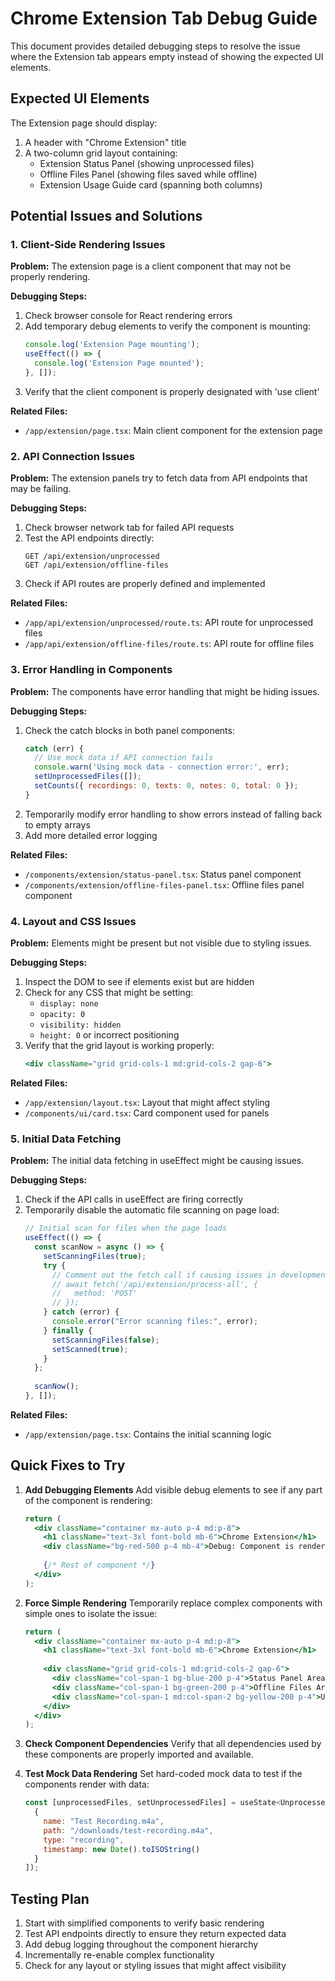 # Chrome Extension Tab Debug Guide

This document provides detailed debugging steps to resolve the issue where the Extension tab appears empty instead of showing the expected UI elements.

## Expected UI Elements

The Extension page should display:

1. A header with "Chrome Extension" title
2. A two-column grid layout containing:
   - Extension Status Panel (showing unprocessed files)
   - Offline Files Panel (showing files saved while offline)
   - Extension Usage Guide card (spanning both columns)

## Potential Issues and Solutions

### 1. Client-Side Rendering Issues

**Problem:** The extension page is a client component that may not be properly rendering.

**Debugging Steps:**
1. Check browser console for React rendering errors
2. Add temporary debug elements to verify the component is mounting:
   ```jsx
   console.log('Extension Page mounting');
   useEffect(() => {
     console.log('Extension Page mounted');
   }, []);
   ```
3. Verify that the client component is properly designated with 'use client'

**Related Files:**
- `/app/extension/page.tsx`: Main client component for the extension page

### 2. API Connection Issues

**Problem:** The extension panels try to fetch data from API endpoints that may be failing.

**Debugging Steps:**
1. Check browser network tab for failed API requests
2. Test the API endpoints directly:
   ```
   GET /api/extension/unprocessed
   GET /api/extension/offline-files
   ```
3. Check if API routes are properly defined and implemented

**Related Files:**
- `/app/api/extension/unprocessed/route.ts`: API route for unprocessed files
- `/app/api/extension/offline-files/route.ts`: API route for offline files

### 3. Error Handling in Components

**Problem:** The components have error handling that might be hiding issues.

**Debugging Steps:**
1. Check the catch blocks in both panel components:
   ```javascript
   catch (err) {
     // Use mock data if API connection fails
     console.warn('Using mock data - connection error:', err);
     setUnprocessedFiles([]);
     setCounts({ recordings: 0, texts: 0, notes: 0, total: 0 });
   }
   ```
2. Temporarily modify error handling to show errors instead of falling back to empty arrays
3. Add more detailed error logging

**Related Files:**
- `/components/extension/status-panel.tsx`: Status panel component
- `/components/extension/offline-files-panel.tsx`: Offline files panel component

### 4. Layout and CSS Issues

**Problem:** Elements might be present but not visible due to styling issues.

**Debugging Steps:**
1. Inspect the DOM to see if elements exist but are hidden
2. Check for any CSS that might be setting:
   - `display: none`
   - `opacity: 0`
   - `visibility: hidden`
   - `height: 0` or incorrect positioning
3. Verify that the grid layout is working properly:
   ```jsx
   <div className="grid grid-cols-1 md:grid-cols-2 gap-6">
   ```

**Related Files:**
- `/app/extension/layout.tsx`: Layout that might affect styling
- `/components/ui/card.tsx`: Card component used for panels

### 5. Initial Data Fetching

**Problem:** The initial data fetching in useEffect might be causing issues.

**Debugging Steps:**
1. Check if the API calls in useEffect are firing correctly
2. Temporarily disable the automatic file scanning on page load:
   ```javascript
   // Initial scan for files when the page loads
   useEffect(() => {
     const scanNow = async () => {
       setScanningFiles(true);
       try {
         // Comment out the fetch call if causing issues in development
         // await fetch('/api/extension/process-all', {
         //   method: 'POST'
         // });
       } catch (error) {
         console.error("Error scanning files:", error);
       } finally {
         setScanningFiles(false);
         setScanned(true);
       }
     };
     
     scanNow();
   }, []);
   ```

**Related Files:**
- `/app/extension/page.tsx`: Contains the initial scanning logic

## Quick Fixes to Try

1. **Add Debugging Elements**
   Add visible debug elements to see if any part of the component is rendering:
   ```jsx
   return (
     <div className="container mx-auto p-4 md:p-8">
       <h1 className="text-3xl font-bold mb-6">Chrome Extension</h1>
       <div className="bg-red-500 p-4 mb-4">Debug: Component is rendering</div>
       
       {/* Rest of component */}
     </div>
   );
   ```

2. **Force Simple Rendering**
   Temporarily replace complex components with simple ones to isolate the issue:
   ```jsx
   return (
     <div className="container mx-auto p-4 md:p-8">
       <h1 className="text-3xl font-bold mb-6">Chrome Extension</h1>
       
       <div className="grid grid-cols-1 md:grid-cols-2 gap-6">
         <div className="col-span-1 bg-blue-200 p-4">Status Panel Area</div>
         <div className="col-span-1 bg-green-200 p-4">Offline Files Area</div>
         <div className="col-span-1 md:col-span-2 bg-yellow-200 p-4">Usage Guide Area</div>
       </div>
     </div>
   );
   ```

3. **Check Component Dependencies**
   Verify that all dependencies used by these components are properly imported and available.

4. **Test Mock Data Rendering**
   Set hard-coded mock data to test if the components render with data:
   ```javascript
   const [unprocessedFiles, setUnprocessedFiles] = useState<UnprocessedFile[]>([
     {
       name: "Test Recording.m4a",
       path: "/downloads/test-recording.m4a",
       type: "recording",
       timestamp: new Date().toISOString()
     }
   ]);
   ```

## Testing Plan

1. Start with simplified components to verify basic rendering
2. Test API endpoints directly to ensure they return expected data
3. Add debug logging throughout the component hierarchy
4. Incrementally re-enable complex functionality
5. Check for any layout or styling issues that might affect visibility

